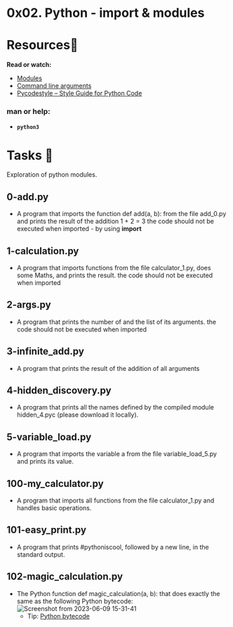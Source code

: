 # 0x02. Python - import & modules
# Resources🧵
**Read or watch:**
* [Modules](https://docs.python.org/3/tutorial/modules.html)
* [Command line arguments](https://docs.python.org/3/tutorial/stdlib.html#command-line-arguments)
* [Pycodestyle – Style Guide for Python Code](https://pypi.org/project/pycodestyle/)
### man or help:
* **`python3`**
# Tasks 📃
Exploration of python modules.
## 0-add.py
  * A program that imports the function def add(a, b): from the file add_0.py and prints the result of the addition 1 + 2 = 3 the code should not be executed when imported - by using __import__

## 1-calculation.py
  * A program that imports functions from the file calculator_1.py, does some Maths, and prints the result. the code should not be executed when imported

## 2-args.py
  * A program that prints the number of and the list of its arguments. the code should not be executed when imported

## 3-infinite_add.py
  * A program that prints the result of the addition of all arguments

## 4-hidden_discovery.py
  * A program that prints all the names defined by the compiled module hidden_4.pyc (please download it locally).

## 5-variable_load.py
  * A program that imports the variable a from the file variable_load_5.py and prints its value.

## 100-my_calculator.py
  * A program that imports all functions from the file calculator_1.py and handles basic operations.

## 101-easy_print.py
  * A program that prints #pythoniscool, followed by a new line, in the standard output.

## 102-magic_calculation.py
  * The Python function def magic_calculation(a, b): that does exactly the same as the following Python bytecode:
    ![Screenshot from 2023-06-09 15-31-41](https://github.com/elyse502/alx-higher_level_programming/assets/125453474/3c5e9672-5dee-451d-a483-b679237ae517)
    * Tip: [Python bytecode](https://docs.python.org/3.4/library/dis.html)
